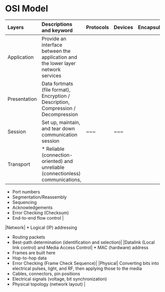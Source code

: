 # OSI Model

| Layers | Descriptions and keyword| Protocols | Devices| Encapsulation | 
|:---|:---|:---|:---|:---|
|Application|Provide an interface between the application and the lower layer network services|
|Presentation| Data fortmats (file format), Encryption / Description, Compression / Decompression|
|Session| Set up, maintain, and tear down communication session |~~~|~~~|
|Transport| * Reliable (connection-oriented) and unreliable (connectionless) communications, 
* Port numbers
* Segmentation/Reassembly
* Sequencing
* Acknowledgements
* Error Checking (Checksum)
* End-to-end flow control |

|Network| * Logical (IP) addressing
* Routing packets
* Best-path determination (identification and selection)|
|Datalink (Local link control) and Media Access Control| * MAC (hardware) address
* Frames are built here
* Hop-to-hop data
* Error Checking (Frame Check Sequence)|
|Physical| Converting bits into electrical pulses, light, and RF, then applying those to the media
* Cables, connectors, pin positions
* Electrical signals (voltage, bit synchronization)
* Physical topology (network layout) |
